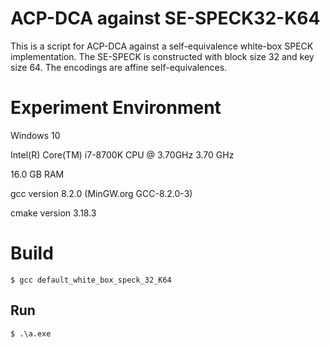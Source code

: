 # ACP-DCA against SE-SPECK32-K64

This is a script for ACP-DCA against a self-equivalence white-box SPECK implementation. The SE-SPECK is constructed with block size 32 and key size 64. The encodings are affine self-equivalences.

# Experiment Environment
Windows 10

Intel(R) Core(TM) i7-8700K CPU @ 3.70GHz   3.70 GHz

16.0 GB RAM

gcc version 8.2.0 (MinGW.org GCC-8.2.0-3)

cmake version 3.18.3

# Build

```
$ gcc default_white_box_speck_32_K64
```

## Run

```
$ .\a.exe
```